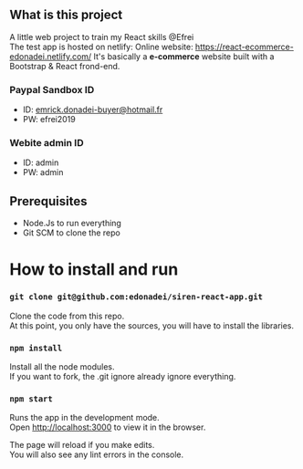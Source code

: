 ## What is this project
A little web project to train my React skills @Efrei<br>
The test app is hosted on netlify: Online website: https://react-ecommerce-edonadei.netlify.com/
It's basically a **e-commerce** website built with a Bootstrap & React frond-end.

### Paypal Sandbox ID
- ID: emrick.donadei-buyer@hotmail.fr 
- PW: efrei2019

### Webite admin ID
- ID: admin
- PW: admin

## Prerequisites
- Node.Js to run everything
- Git SCM to clone the repo

# How to install and run
### `git clone git@github.com:edonadei/siren-react-app.git`

Clone the code from this repo.<br>
At this point, you only have the sources, you will have to install the libraries.

### `npm install`

Install all the node modules.<br>
If you want to fork, the .git ignore already ignore everything.

### `npm start`

Runs the app in the development mode.<br>
Open [http://localhost:3000](http://localhost:3000) to view it in the browser.

The page will reload if you make edits.<br>
You will also see any lint errors in the console.
